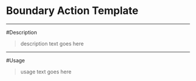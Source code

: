 # Boundary Action Template

---

#Description

> description text goes here

---

#Usage

> usage text goes here

